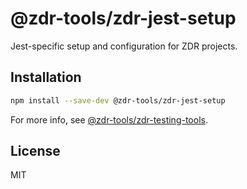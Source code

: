 # @zdr-tools/zdr-jest-setup

Jest-specific setup and configuration for ZDR projects.

## Installation

```bash
npm install --save-dev @zdr-tools/zdr-jest-setup
```

For more info, see [@zdr-tools/zdr-testing-tools](../zdr-testing-tools).

## License

MIT